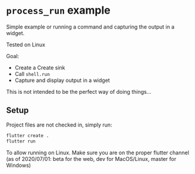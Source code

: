 # `process_run` example

Simple example or running a command and capturing the output in a widget.

Tested on Linux

Goal:
* Create a Create sink
* Call `shell.run`
* Capture and display output in a widget

This is not intended to be the perfect way of doing things...

## Setup

Project files are not checked in, simply run:

```bash
flutter create .
flutter run
```

To allow running on Linux. Make sure you are on the proper flutter channel (as of 2020/07/01: beta for the web, dev for MacOS/Linux, master for Windows)